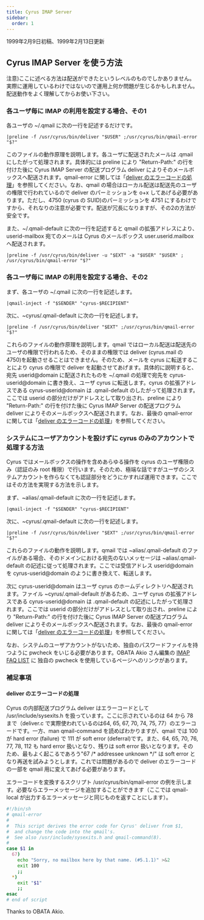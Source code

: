 ```yaml
---
title: Cyrus IMAP Server
sidebar:
  order: 1
---
```


1999年2月9日初稿、1999年2月13日更新

## Cyrus IMAP Server を使う方法

注意)ここに述べる方法は配送ができたというレベルのものでしかありません。実際に運用しているわけではないので運用上何か問題が生じるかもしれません。配送動作をよく理解してからお使い下さい。

### 各ユーザ毎に IMAP の利用を設定する場合、その1

各ユーザの ~/.qmail に次の一行を記述するだけです。

```
|preline -f /usr/cyrus/bin/deliver "$USER" ;/usr/cyrus/bin/qmail-error "$?"
```

このファイルの動作原理を説明します。各ユーザに配送されたメールは .qmail にしたがって処理されます。具体的には preline により "Return-Path:" の行を付けた後に Cyrus IMAP Server の配送プログラム deliver によりそのメールボックスへ配送されます。qmail-error に関しては「[deliver のエラーコードの処理](#qmail-error)」を参照してください。なお、qmail の場合はローカル配送は配送先のユーザの権限で行われているので deliver のパーミッションを o+x してあげる必要があります。ただし、4750 (cyrus の SUID)のパーミッションを 4751 にするわけですから、それなりの注意が必要です。配送が冗長になりますが、その2の方法が安全です。

また、~/.qmail-default に次の一行を記述すると qmail の拡張アドレスにより、userid-mailbox 宛てのメールは Cyrus のメールボックス user.userid.mailbox へ配送されます。

```
|preline -f /usr/cyrus/bin/deliver -u "$EXT" -a "$USER" "$USER" ; /usr/cyrus/bin/qmail-error "$?"
```


### 各ユーザ毎に IMAP の利用を設定する場合、その2

まず、各ユーザの ~/.qmail に次の一行を記述します。

```
|qmail-inject -f "$SENDER" "cyrus-$RECIPIENT"
```

次に、~cyrus/.qmail-default に次の一行を記述します。

```
|preline -f /usr/cyrus/bin/deliver "$EXT" ;/usr/cyrus/bin/qmail-error "$?"
```

これらのファイルの動作原理を説明します。qmail ではローカル配送は配送先のユーザの権限で行われるため、そのままの権限では deliver (cyrus.mail の 4750)を起動させることはできません。そのため、メールを cyrus に転送することにより cyrus の権限で deliver を起動させてあげます。具体的に説明すると、宛先 userid@domain に配送されたものを ~/.qmail の処理で宛先を cyrus-userid@domain に書き換え、ユーザ cyrus に転送します。cyrus の拡張アドレスである cyrus-userid@domain は .qmail-default のしたがって処理されます。ここでは userid の部分だけがアドレスとして取り出され、preline により "Return-Path:" の行を付けた後に Cyrus IMAP Server の配送プログラム deliver によりそのメールボックスへ配送されます。なお、最後の qmail-error に関しては「[deliver のエラーコードの処理](#qmail-error)」を参照してください。

### システムにユーザアカウントを設けずに cyrus のみのアカウントで処理する方法

Cyrus ではメールボックスの操作を含めあらゆる操作を cyrus のユーザ権限のみ（認証のみ root 権限）で行います。そのため、極端な話ですがユーザのシステムアカウントを作らなくても認証部分をどうにかすれば運用できます。ここではその方法を実現する方法を示します。

まず、~alias/.qmail-default に次の一行を記述します。

```
|qmail-inject -f "$SENDER" "cyrus-$RECIPIENT"
```

次に、~cyrus/.qmail-default に次の一行を記述します。

```
|preline -f /usr/cyrus/bin/deliver "$EXT" ;/usr/cyrus/bin/qmail-error "$?"
```

これらのファイルの動作を説明します。qmail では ~alias/.qmail-default のファイルがある場合、そのドメインにおける宛先のないメッセージは ~alias/.qmail-default の記述に従って処理されます。ここでは受信アドレス userid@domain を cyrus-userid@domain のように書き換えて、転送します。

次に cyrus-userid@domain はユーザ cyrus のホームディレクトリへ配送されます。ファイル ~cyrus/.qmail-default があるため、ユーザ cyrus の拡張アドレスである cyrus-userid@domain は .qmail-default の記述にしたがって処理されます。ここでは userid の部分だけがアドレスとして取り出され、preline により "Return-Path:" の行を付けた後に Cyrus IMAP Server の配送プログラム deliver によりそのメールボックスへ配送されます。なお、最後の qmail-error に関しては「[deliver のエラーコードの処理](#qmail-error)」を参照してください。

なお、システムのユーザアカウントがないため、独自のパスワードファイルを持つように pwcheck をいじる必要があります。OBATA Akio さん編集の [IMAP FAQ LIST](http://www.geocities.co.jp/SiliconValley-PaloAlto/7393/imap/faq.html) に 独自の pwcheck を使用しているページへのリンクがあります。

### 補足事項

#### <span id="qmail-error">deliver のエラーコードの処理</span>

Cyrus の内部配送プログラム deliver はエラーコードとして /usr/include/sysexits.h を扱っています。ここに示されているのは 64 から 78 まで（deliver.c で実際使われているのは64, 65, 67, 70, 74, 75, 77）のエラーコードです。一方、man qmail-command を読めばわかりますが、qmail では 100 が hard error (failure) で 111 が soft error (deferral)です。また、64, 65, 70, 76, 77, 78, 112 も hard error 扱いとなり、残りは soft error 扱いとなります。そのため、最もよく起こるであろう"67 /\* addressee unknown \*/" は soft error となり再送を試みようとします。これでは問題があるので deliver のエラーコードの一部を qmail 用に変えてあげる必要があります。

エラーコードを変換するスクリプト /usr/cyrus/bin/qmail-error の例を示します。必要ならエラーメッセージを追加することができます（ここでは qmail-local が出力するエラーメッセージと同じものを返すことにします）。

```sh
#!/bin/sh
# qmail-error
#
#  This script derives the error code for Cyrus' deliver from $1,
#  and change the code into the qmail's.
#  See also /usr/include/sysexits.h and qmail-command(8).
#
case $1 in
  67)
    echo "Sorry, no mailbox here by that name. (#5.1.1)" >&2
    exit 100
    ;;
  *)
    exit "$1"
    ;;
esac
# end of script
```

Thanks to OBATA Akio.
